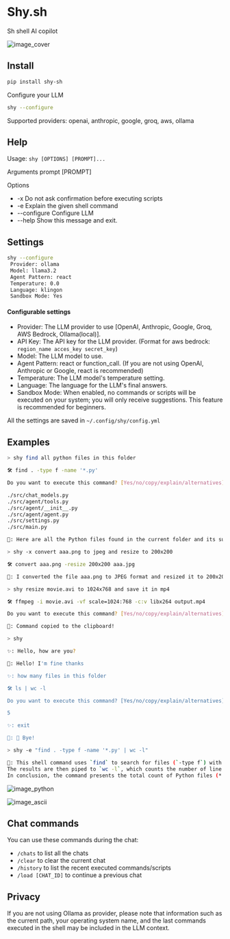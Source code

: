# Shy.sh

Sh shell AI copilot

![image_cover](./docs/images/sh.gif)

## Install

```sh
pip install shy-sh
```

Configure your LLM

```sh
shy --configure
```

Supported providers: openai, anthropic, google, groq, aws, ollama

## Help

Usage: `shy [OPTIONS] [PROMPT]...`

Arguments
prompt [PROMPT]

Options

- -x Do not ask confirmation before executing scripts
- -e Explain the given shell command
- --configure Configure LLM
- --help Show this message and exit.

## Settings

```sh
shy --configure
 Provider: ollama
 Model: llama3.2
 Agent Pattern: react
 Temperature: 0.0
 Language: klingon
 Sandbox Mode: Yes
```

#### Configurable settings

- Provider: The LLM provider to use [OpenAI, Anthropic, Google, Groq, AWS Bedrock, Ollama(local)].
- API Key: The API key for the LLM provider. (Format for aws bedrock: `region_name acces_key secret_key`)
- Model: The LLM model to use.
- Agent Pattern: react or function_call. (If you are not using OpenAI, Anthropic or Google, react is recommended)
- Temperature: The LLM model's temperature setting.
- Language: The language for the LLM's final answers.
- Sandbox Mode: When enabled, no commands or scripts will be executed on your system; you will only receive suggestions. This feature is recommended for beginners.

All the settings are saved in `~/.config/shy/config.yml`

## Examples

```sh
> shy find all python files in this folder

🛠️ find . -type f -name '*.py'

Do you want to execute this command? [Yes/no/copy/explain/alternatives]:

./src/chat_models.py
./src/agent/tools.py
./src/agent/__init__.py
./src/agent/agent.py
./src/settings.py
./src/main.py

🤖: Here are all the Python files found in the current folder and its subfolders.
```

```sh
> shy -x convert aaa.png to jpeg and resize to 200x200

🛠️ convert aaa.png -resize 200x200 aaa.jpg

🤖: I converted the file aaa.png to JPEG format and resized it to 200x200 pixels.
```

```sh
> shy resize movie.avi to 1024x768 and save it in mp4

🛠️ ffmpeg -i movie.avi -vf scale=1024:768 -c:v libx264 output.mp4

Do you want to execute this command? [Yes/no/copy/explain/alternatives]: c

🤖: Command copied to the clipboard!
```

```sh
> shy

✨: Hello, how are you?

🤖: Hello! I'm fine thanks

✨: how many files in this folder

🛠️ ls | wc -l

Do you want to execute this command? [Yes/no/copy/explain/alternatives]:

5

✨: exit

🤖: 👋 Bye!
```

```sh
> shy -e "find . -type f -name '*.py' | wc -l"

🤖: This shell command uses `find` to search for files (`-type f`) with the extension `.py` (`-name '*.py'`) in the current directory (`.`) and its subdirectories.
The results are then piped to `wc -l`, which counts the number of line.
In conclusion, the command presents the total count of Python files (*.py) located within the current directory and its subdirectories.
```

![image_python](./docs/images/python.gif)

![image_ascii](./docs/images/ascii.gif)

## Chat commands

You can use these commands during the chat:

- `/chats` to list all the chats
- `/clear` to clear the current chat
- `/history` to list the recent executed commands/scripts
- `/load [CHAT_ID]` to continue a previous chat

## Privacy

If you are not using Ollama as provider, please note that information such as the current path, your operating system name, and the last commands executed in the shell may be included in the LLM context.
